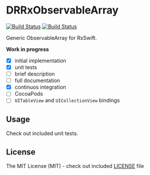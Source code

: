 # DRRxObservableArray

[![Build Status](https://travis-ci.org/darrarski/DRRxObservableArray.svg?branch=master)](https://travis-ci.org/darrarski/DRRxObservableArray)
[![Build Status](https://www.bitrise.io/app/356423c9027ca736.svg?token=WzKYsUY7V8chfcbJ-xAcxw)](https://www.bitrise.io/app/356423c9027ca736)

Generic ObservableArray for RxSwift.

**Work in progress**

- [x] initial implementation
- [x] unit tests
- [ ] brief description
- [ ] full documentation
- [x] continuos integration
- [ ] CocoaPods
- [ ] `UITableView` and `UICollectionView` bindings

## Usage

Check out included unit tests.

## License

The MIT License (MIT) - check out included [LICENSE](LICENSE) file


